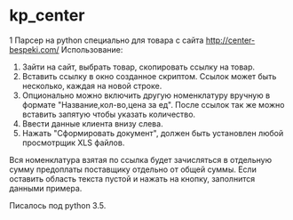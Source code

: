 # kp_center
1
Парсер на python специально для товара с сайта http://center-bespeki.com/
Использование:
  1. Зайти на сайт, выбрать товар, скопировать ссылку на товар.
  2. Вставить ссылку в окно созданное скриптом. Ссылок может быть несколько, каждая на новой строке.
  3. Опционально можно включить другую номенклатуру вручную в формате "Название,кол-во,цена за ед". После ссылок так же можно вставить запятую чтобы указать количество.
  4. Ввести данные клиента внизу слева.
  5. Нажать "Сформировать документ", должен быть установлен любой просмотрщик XLS файлов.
  
Вся номенклатура взятая по ссылка будет зачисляться в отдельную сумму предоплаты поставщику отдельно от общей суммы.
Если оставить область текста пустой и нажать на кнопку, заполнится данными примера.
  
Писалось под python 3.5. 
